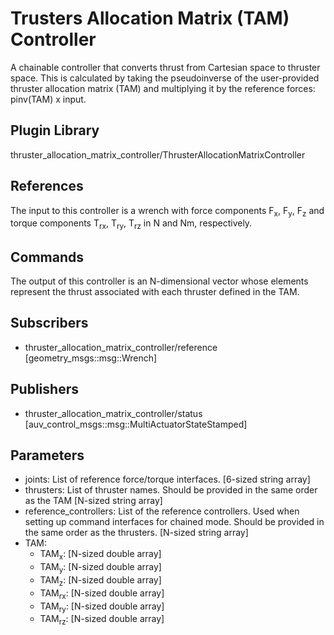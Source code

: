 # Trusters Allocation Matrix (TAM) Controller

A chainable controller that converts thrust from Cartesian space to thruster
space. This is calculated by taking the pseudoinverse of the user-provided
thruster allocation matrix (TAM) and multiplying it by the reference forces:
pinv(TAM) x input.

## Plugin Library

thruster_allocation_matrix_controller/ThrusterAllocationMatrixController

## References

The input to this controller is a wrench with force components F<sub>x</sub>,
F<sub>y</sub>, F<sub>z</sub> and torque components T<sub>rx</sub>,
T<sub>ry</sub>, T<sub>rz</sub> in N and Nm, respectively.

## Commands

The output of this controller is an N-dimensional vector whose elements
represent the thrust associated with each thruster defined in the TAM.

## Subscribers

- thruster_allocation_matrix_controller/reference [geometry_msgs::msg::Wrench]

## Publishers

- thruster_allocation_matrix_controller/status [auv_control_msgs::msg::MultiActuatorStateStamped]

## Parameters

- joints: List of reference force/torque interfaces. [6-sized string array]
- thrusters: List of thruster names. Should be provided in the same order as
  the TAM [N-sized string array]
- reference_controllers: List of the reference controllers. Used when setting
  up command interfaces for chained mode. Should be provided in the same order
  as the thrusters. [N-sized string array]
- TAM:
  - TAM<sub>x</sub>: [N-sized double array]
  - TAM<sub>y</sub>: [N-sized double array]
  - TAM<sub>z</sub>: [N-sized double array]
  - TAM<sub>rx</sub>: [N-sized double array]
  - TAM<sub>ry</sub>: [N-sized double array]
  - TAM<sub>rz</sub>: [N-sized double array]
